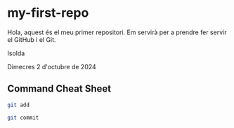 # my-first-repo

Hola, aquest és el meu primer repositori. Em servirà per a prendre fer servir el GitHub i el Git.

Isolda

Dimecres 2 d'octubre de 2024

## Command Cheat Sheet

```bash
git add
```
```bash
git commit
```
